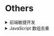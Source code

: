 # Others

<details>
<summary>前端敏捷开发</summary>

#### 参考

- [你如何理解敏捷开发？](https://www.zhihu.com/question/19645396)

</details>

<details>
<summary>JavaScript 数组去重</summary>

- 循环去重
- Set & Map 去重

#### 参考

- [JavaScript数组去重的10种方法](https://www.cnblogs.com/lewiscutey/p/8269567.html)

</details>